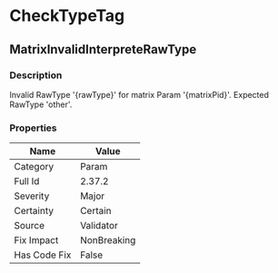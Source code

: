 ﻿---  
uid: Validator_2_37_2  
---

# CheckTypeTag

## MatrixInvalidInterpreteRawType

### Description

Invalid RawType '{rawType}' for matrix Param '{matrixPid}'. Expected RawType 'other'.

### Properties

| Name         | Value       |
| ------------ | ----------- |
| Category     | Param       |
| Full Id      | 2.37.2      |
| Severity     | Major       |
| Certainty    | Certain     |
| Source       | Validator   |
| Fix Impact   | NonBreaking |
| Has Code Fix | False       |
